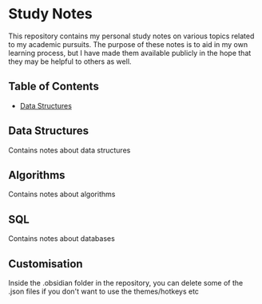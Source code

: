 # Study Notes

This repository contains my personal study notes on various topics related to my academic pursuits. The purpose of these notes is to aid in my own learning process, but I have made them available publicly in the hope that they may be helpful to others as well.

## Table of Contents

-   [Data Structures](obsidian://open?vault=obsidian-vault&file=Data%20Structures%2FArrays)

## Data Structures

Contains notes about data structures

## Algorithms

Contains notes about algorithms
## SQL
Contains notes about databases


## Customisation
Inside the .obsidian folder in the repository, you can delete some of the .json files if you don't want to use the themes/hotkeys etc


